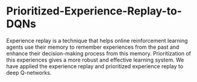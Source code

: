 # Prioritized-Experience-Replay-to-DQNs

Experience replay is a technique that helps online reinforcement learning agents use their memory to remember experiences from the past and enhance their decision-making process from this memory.  Prioritization of this experiences gives a more robust and effective learning system. We have applied the experience replay and prioritized experience replay to deep Q-networks.

